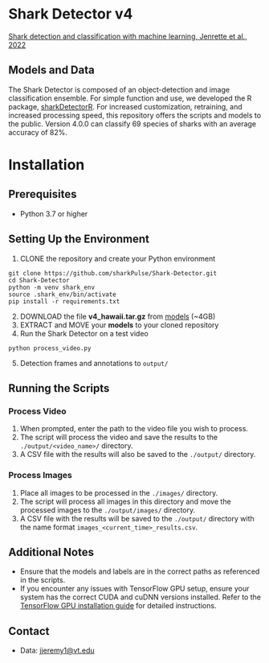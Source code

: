 # Shark Detector v4 
[Shark detection and classification with machine learning, Jenrette et al., 2022](http://seaql.org/wp-content/uploads/2022/06/SD.pdf)

## Models and Data
The Shark Detector is composed of an object-detection and image classification ensemble. For simple function and use, we developed the R package, [sharkDetectorR](https://github.com/sharkPulse/sharkDetectorR). For increased customization, retraining, and increased processing speed, this repository offers the scripts and models to the public. Version 4.0.0 can classify 69 species of sharks with an average accuracy of 82%.  

# Installation

## Prerequisites
- Python 3.7 or higher

## Setting Up the Environment
1. CLONE the repository and create your Python environment 
```
git clone https://github.com/sharkPulse/Shark-Detector.git
cd Shark-Detector
python -m venv shark_env
source .shark_env/bin/activate
pip install -r requirements.txt
```
2. DOWNLOAD the file **v4_hawaii.tar.gz** from [models](https://www.kaggle.com/datasets/jeremyjer/sharkdetector) (~4GB)
3. EXTRACT and MOVE your **models** to your cloned repository
4. Run the Shark Detector on a test video 
```
python process_video.py
```
5. Detection frames and annotations to `output/`

## Running the Scripts

### Process Video
1. When prompted, enter the path to the video file you wish to process.
2. The script will process the video and save the results to the `./output/<video_name>/` directory.
3. A CSV file with the results will also be saved to the `./output/` directory.

### Process Images
1. Place all images to be processed in the `./images/` directory.
2. The script will process all images in this directory and move the processed images to the `./output/images/` directory.
3. A CSV file with the results will be saved to the `./output/` directory with the name format `images_<current_time>_results.csv`.

## Additional Notes
- Ensure that the models and labels are in the correct paths as referenced in the scripts.
- If you encounter any issues with TensorFlow GPU setup, ensure your system has the correct CUDA and cuDNN versions installed. Refer to the [TensorFlow GPU installation guide](https://www.tensorflow.org/install/gpu) for detailed instructions.

## Contact
- Data: jjeremy1@vt.edu
